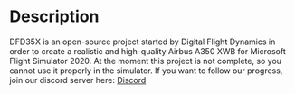 # Description

DFD35X is an open-source project started by Digital Flight Dynamics in order to create a realistic and high-quality Airbus A350 XWB for Microsoft Flight Simulator 2020.
At the moment this project is not complete, so you cannot use it properly in the simulator. If you want to follow our progress, join our discord server here:
[Discord](https://discord.gg/FMhNNHCzPf)
